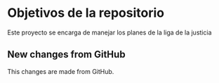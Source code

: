 # Objetivos de la repositorio

Este proyecto se encarga de manejar los planes de la liga de la justicia


## New changes from GitHub
This changes are made from GitHub.
